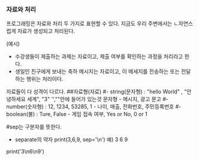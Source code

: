 ### 자료와 처리 

프로그래밍은 자료와 처리 두 가지로 표현할 수 있다. 
지금도 우리 주변에서는 ㄴ자연스럽게 자료가 생성되고 처리된다. 

(예시)
- 수강생들이 제출하는 과제는 자료이고, 제출 여부를 확인하는 과정을 처리라고 한다. 
- 생일인 친구에게 보내는 축하 메시지는 자료이고, 이 메세지를 전송하는 또는 전달하는 행위는 처리이다. 

자료들이 다 성격이 다르다. 
##자료형(자료)
#- string(문자형) : "hello World" , "안녕하세요 세계", "3" '',""안에 들어가 있는것 문자형
    - 메시지, 광고 문고
#- number(숫자형) : 12, 1234, 53285, 1 
    - 나이, 매출, 전화번호, 주민등록번호
#- boolean(불) : Ture, False
    - 게임 접속 여부, Yes or No, 0 or 1

#sep는 구분자를 뜻한다.
- separate의 약자
print(3,6,9, sep='\n')
예)
3
6
9

print('3\n6\n9')
